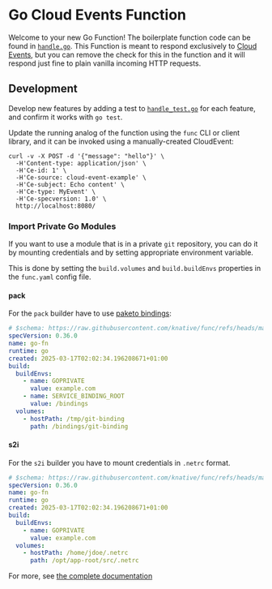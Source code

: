 # Go Cloud Events Function

Welcome to your new Go Function! The boilerplate function code can be found in [`handle.go`](handle.go). This Function is meant to respond exclusively to [Cloud Events](https://cloudevents.io/), but you can remove the check for this in the function and it will respond just fine to plain vanilla incoming HTTP requests.

## Development

Develop new features by adding a test to [`handle_test.go`](handle_test.go) for each feature, and confirm it works with `go test`.

Update the running analog of the function using the `func` CLI or client library, and it can be invoked using a manually-created CloudEvent:

```console
curl -v -X POST -d '{"message": "hello"}' \
  -H'Content-type: application/json' \
  -H'Ce-id: 1' \
  -H'Ce-source: cloud-event-example' \
  -H'Ce-subject: Echo content' \
  -H'Ce-type: MyEvent' \
  -H'Ce-specversion: 1.0' \
  http://localhost:8080/
```

### Import Private Go Modules
If you want to use a module that is in a private `git` repository,
you can do it by mounting credentials and by setting appropriate environment variable.

This is done by setting the `build.volumes` and `build.buildEnvs` properties in the `func.yaml` config file.

#### pack
For the `pack` builder have to use [paketo bindings](https://github.com/paketo-buildpacks/git?tab=readme-ov-file#bindings):
```yaml
# $schema: https://raw.githubusercontent.com/knative/func/refs/heads/main/schema/func_yaml-schema.json
specVersion: 0.36.0
name: go-fn
runtime: go
created: 2025-03-17T02:02:34.196208671+01:00
build:
  buildEnvs:
    - name: GOPRIVATE
      value: example.com
    - name: SERVICE_BINDING_ROOT
      value: /bindings
  volumes:
    - hostPath: /tmp/git-binding
      path: /bindings/git-binding
```

#### s2i
For the `s2i` builder you have to mount credentials in `.netrc` format.
```yaml
# $schema: https://raw.githubusercontent.com/knative/func/refs/heads/main/schema/func_yaml-schema.json
specVersion: 0.36.0
name: go-fn
runtime: go
created: 2025-03-17T02:02:34.196208671+01:00
build:
  buildEnvs:
    - name: GOPRIVATE
      value: example.com
  volumes:
    - hostPath: /home/jdoe/.netrc
      path: /opt/app-root/src/.netrc
```

For more, see [the complete documentation]('https://github.com/knative/func/tree/main/docs')

